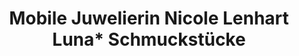 ---
title: "Mobile Juwelierin Nicole Lenhart Luna* Schmuckstücke"
url: /hessisch-lichtenau/mobile-juwelierin-nicole-lenhart-luna-schmuckstuecke/
shop: Schmuck
---